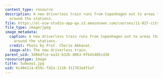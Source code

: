 ```yaml
---
content_type: resource
description: A new driverless train runs from Copenhagen out to areas that will develop
  around the stations.
file: https://ol-ocw-studio-app-qa.s3.amazonaws.com/courses/11-027-city-to-city-comparing-researching-and-writing-about-cities-spring-2006/6c40e11a819cfd2a1110311763a4f1af_Subway1.jpg
file_type: image/jpeg
image_metadata:
  caption: A new driverless train runs from Copenhagen out to areas that will develop
    around the stations.
  credit: Photo by Prof. Cherie Abbanat.
  image-alt: The new driverless train.
parent_uid: 3d86dfce-ea32-b32b-d063-9fb41405cd30
resourcetype: Image
title: Subway1.jpg
uid: 6c40e11a-819c-fd2a-1110-311763a4f1af
---
```

